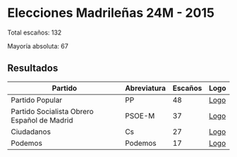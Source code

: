 # Elecciones Madrileñas 24M - 2015

Total escaños: 132

Mayoría absoluta: 67

## Resultados

| Partido | Abreviatura | Escaños | Logo |
| - | - | - | - |
| Partido Popular | PP | 48 | [Logo](https://github.com/playzzz/Pactos/blob/master/Logos/PP.jpg?raw=true)
| Partido Socialista Obrero Español de Madrid | PSOE-M | 37 | [Logo](https://github.com/playzzz/Pactos/blob/master/Logos/PSOE.jpg?raw=true)
| Ciudadanos | Cs | 27 | [Logo](https://github.com/playzzz/Pactos/blob/master/Logos/Cs.jpg?raw=true)
| Podemos | Podemos | 17 | [Logo](https://github.com/playzzz/Pactos/blob/master/Logos/Podemos.jpg?raw=true)
